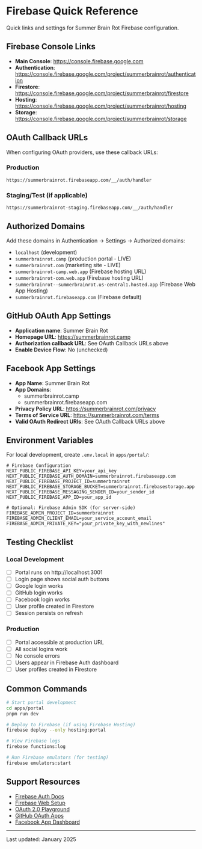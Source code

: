 # Firebase Quick Reference

Quick links and settings for Summer Brain Rot Firebase configuration.

## Firebase Console Links

- **Main Console**: https://console.firebase.google.com
- **Authentication**: https://console.firebase.google.com/project/summerbrainrot/authentication
- **Firestore**: https://console.firebase.google.com/project/summerbrainrot/firestore
- **Hosting**: https://console.firebase.google.com/project/summerbrainrot/hosting
- **Storage**: https://console.firebase.google.com/project/summerbrainrot/storage

## OAuth Callback URLs

When configuring OAuth providers, use these callback URLs:

### Production
```
https://summerbrainrot.firebaseapp.com/__/auth/handler
```

### Staging/Test (if applicable)
```
https://summerbrainrot-staging.firebaseapp.com/__/auth/handler
```

## Authorized Domains

Add these domains in Authentication → Settings → Authorized domains:

- `localhost` (development)
- `summerbrainrot.camp` (production portal - LIVE)
- `summerbrainrot.com` (marketing site - LIVE)
- `summerbrainrot-camp.web.app` (Firebase hosting URL)
- `summerbrainrot-com.web.app` (Firebase hosting URL)
- `summerbrainrot--summerbrainrot.us-central1.hosted.app` (Firebase Web App Hosting)
- `summerbrainrot.firebaseapp.com` (Firebase default)

## GitHub OAuth App Settings

- **Application name**: Summer Brain Rot
- **Homepage URL**: https://summerbrainrot.camp
- **Authorization callback URL**: See OAuth Callback URLs above
- **Enable Device Flow**: No (unchecked)

## Facebook App Settings

- **App Name**: Summer Brain Rot
- **App Domains**: 
  - summerbrainrot.camp
  - summerbrainrot.firebaseapp.com
- **Privacy Policy URL**: https://summerbrainrot.com/privacy
- **Terms of Service URL**: https://summerbrainrot.com/terms
- **Valid OAuth Redirect URIs**: See OAuth Callback URLs above

## Environment Variables

For local development, create `.env.local` in `apps/portal/`:

```env
# Firebase Configuration
NEXT_PUBLIC_FIREBASE_API_KEY=your_api_key
NEXT_PUBLIC_FIREBASE_AUTH_DOMAIN=summerbrainrot.firebaseapp.com
NEXT_PUBLIC_FIREBASE_PROJECT_ID=summerbrainrot
NEXT_PUBLIC_FIREBASE_STORAGE_BUCKET=summerbrainrot.firebasestorage.app
NEXT_PUBLIC_FIREBASE_MESSAGING_SENDER_ID=your_sender_id
NEXT_PUBLIC_FIREBASE_APP_ID=your_app_id

# Optional: Firebase Admin SDK (for server-side)
FIREBASE_ADMIN_PROJECT_ID=summerbrainrot
FIREBASE_ADMIN_CLIENT_EMAIL=your_service_account_email
FIREBASE_ADMIN_PRIVATE_KEY="your_private_key_with_newlines"
```

## Testing Checklist

### Local Development
- [ ] Portal runs on http://localhost:3001
- [ ] Login page shows social auth buttons
- [ ] Google login works
- [ ] GitHub login works  
- [ ] Facebook login works
- [ ] User profile created in Firestore
- [ ] Session persists on refresh

### Production
- [ ] Portal accessible at production URL
- [ ] All social logins work
- [ ] No console errors
- [ ] Users appear in Firebase Auth dashboard
- [ ] User profiles created in Firestore

## Common Commands

```bash
# Start portal development
cd apps/portal
pnpm run dev

# Deploy to Firebase (if using Firebase Hosting)
firebase deploy --only hosting:portal

# View Firebase logs
firebase functions:log

# Run Firebase emulators (for testing)
firebase emulators:start
```

## Support Resources

- [Firebase Auth Docs](https://firebase.google.com/docs/auth)
- [Firebase Web Setup](https://firebase.google.com/docs/web/setup)
- [OAuth 2.0 Playground](https://developers.google.com/oauthplayground/)
- [GitHub OAuth Apps](https://github.com/settings/developers)
- [Facebook App Dashboard](https://developers.facebook.com/apps/)

---

Last updated: January 2025